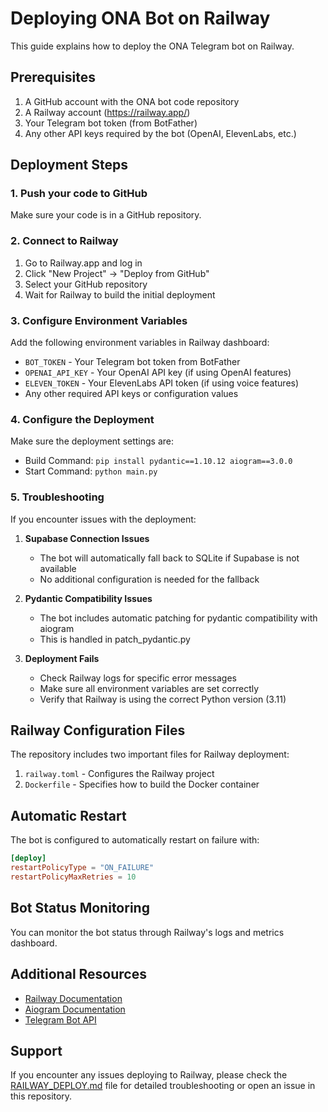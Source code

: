 # Deploying ONA Bot on Railway

This guide explains how to deploy the ONA Telegram bot on Railway.

## Prerequisites

1. A GitHub account with the ONA bot code repository
2. A Railway account (https://railway.app/)
3. Your Telegram bot token (from BotFather)
4. Any other API keys required by the bot (OpenAI, ElevenLabs, etc.)

## Deployment Steps

### 1. Push your code to GitHub

Make sure your code is in a GitHub repository.

### 2. Connect to Railway

1. Go to Railway.app and log in
2. Click "New Project" → "Deploy from GitHub"
3. Select your GitHub repository
4. Wait for Railway to build the initial deployment

### 3. Configure Environment Variables

Add the following environment variables in Railway dashboard:

- `BOT_TOKEN` - Your Telegram bot token from BotFather
- `OPENAI_API_KEY` - Your OpenAI API key (if using OpenAI features)
- `ELEVEN_TOKEN` - Your ElevenLabs API token (if using voice features)
- Any other required API keys or configuration values

### 4. Configure the Deployment

Make sure the deployment settings are:

- Build Command: `pip install pydantic==1.10.12 aiogram==3.0.0`
- Start Command: `python main.py`

### 5. Troubleshooting

If you encounter issues with the deployment:

1. **Supabase Connection Issues**
   - The bot will automatically fall back to SQLite if Supabase is not available
   - No additional configuration is needed for the fallback

2. **Pydantic Compatibility Issues**
   - The bot includes automatic patching for pydantic compatibility with aiogram
   - This is handled in patch_pydantic.py

3. **Deployment Fails**
   - Check Railway logs for specific error messages
   - Make sure all environment variables are set correctly
   - Verify that Railway is using the correct Python version (3.11)

## Railway Configuration Files

The repository includes two important files for Railway deployment:

1. `railway.toml` - Configures the Railway project
2. `Dockerfile` - Specifies how to build the Docker container

## Automatic Restart

The bot is configured to automatically restart on failure with:

```toml
[deploy]
restartPolicyType = "ON_FAILURE"
restartPolicyMaxRetries = 10
```

## Bot Status Monitoring

You can monitor the bot status through Railway's logs and metrics dashboard.

## Additional Resources

- [Railway Documentation](https://docs.railway.app/)
- [Aiogram Documentation](https://docs.aiogram.dev/)
- [Telegram Bot API](https://core.telegram.org/bots/api)

## Support

If you encounter any issues deploying to Railway, please check the [RAILWAY_DEPLOY.md](./RAILWAY_DEPLOY.md) file for detailed troubleshooting or open an issue in this repository. 